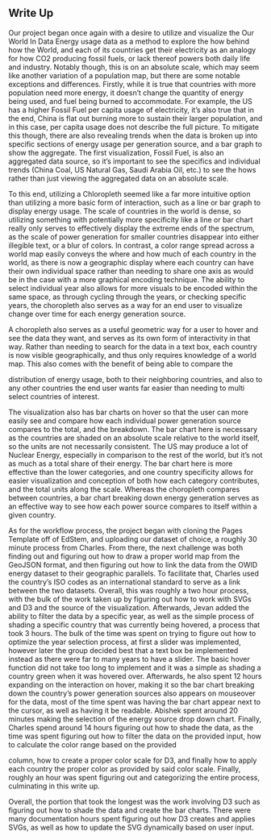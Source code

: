 ## Write Up
Our project began once again with a desire to utilize and visualize the Our World In Data
Energy usage data as a method to explore the how behind how the World, and each of its
countries get their electricity as an analogy for how CO2 producing fossil fuels, or lack thereof
powers both daily life and industry. Notably though, this is on an absolute scale, which may
seem like another variation of a population map, but there are some notable exceptions and
differences. Firstly, while it is true that countries with more population need more energy, it
doesn’t change the quantity of energy being used, and fuel being burned to accommodate. For
example, the US has a higher Fossil Fuel per capita usage of electricity, it’s also true that in the
end, China is flat out burning more to sustain their larger population, and in this case, per capita
usage does not describe the full picture. To mitigate this though, there are also revealing trends
when the data is broken up into specific sections of energy usage per generation source, and a
bar graph to show the aggregate. The first visualization, Fossil Fuel, is also an aggregated data
source, so it’s important to see the specifics and individual trends (China Coal, US Natural Gas,
Saudi Arabia Oil, etc.) to see the hows rather than just viewing the aggregated data on an
absolute scale.

To this end, utilizing a Chloropleth seemed like a far more intuitive option than utilizing
a more basic form of interaction, such as a line or bar graph to display energy usage. The scale of
countries in the world is dense, so utilizing something with potentially more specificity like a
line or bar chart really only serves to effectively display the extreme ends of the spectrum, as the
scale of power generation for smaller countries disappear into either illegible text, or a blur of
colors. In contrast, a color range spread across a world map easily conveys the where and how
much of each country in the world, as there is now a geographic display where each country can
have their own individual space rather than needing to share one axis as would be in the case
with a more graphical encoding technique. The ability to select individual year also allows for
more visuals to be encoded within the same space, as through cycling through the years, or
checking specific years, the choropleth also serves as a way for an end user to visualize change
over time for each energy generation source.

A choropleth also serves as a useful geometric way for a user to hover and see the data
they want, and serves as its own form of interactivity in that way. Rather than needing to search
for the data in a text box, each country is now visible geographically, and thus only requires
knowledge of a world map. This also comes with the benefit of being able to compare the

distribution of energy usage, both to their neighboring countries, and also to any other countries
the end user wants far easier than needing to multi select countries of interest.

The visualization also has bar charts on hover so that the user can more easily see and
compare how each individual power generation source compares to the total, and the
breakdown. The bar chart here is necessary as the countries are shaded on an absolute scale
relative to the world itself, so the units are not necessarily consistent. The US may produce a lot
of Nuclear Energy, especially in comparison to the rest of the world, but it’s not as much as a
total share of their energy. The bar chart here is more effective than the lower categories, and
one country specificity allows for easier visualization and conception of both how each category
contributes, and the total units along the scale. Whereas the choropleth compares between
countries, a bar chart breaking down energy generation serves as an effective way to see how
each power source compares to itself within a given country.

As for the workflow process, the project began with cloning the Pages Template off of
EdStem, and uploading our dataset of choice, a roughly 30 minute process from Charles. From
there, the next challenge was both finding out and figuring out how to draw a proper world map
from the GeoJSON format, and then figuring out how to link the data from the OWID energy
dataset to their geographic parallels. To facilitate that, Charles used the country’s ISO codes as
an international standard to serve as a link between the two datasets. Overall, this was roughly a
two hour process, with the bulk of the work taken up by figuring out how to work with SVGs and
D3 and the source of the visualization. Afterwards, Jevan added the ability to filter the data by a
specific year, as well as the simple process of shading a specific country that was currently being
hovered, a process that took 3 hours. The bulk of the time was spent on trying to figure out how
to optimize the year selection process, at first a slider was implemented, however later the group
decided best that a text box be implemented instead as there were far to many years to have a
slider. The basic hover function did not take too long to implement and it was a simple as
shading a country green when it was hovered over. Afterwards, he also spent 12 hours expanding
on the interaction on hover, making it so the bar chart breaking down the country’s power
generation sources also appears on mouseover for the data, most of the time spent was having
the bar chart appear next to the cursor, as well as having it be readable. Abishek spent around
20 minutes making the selection of the energy source drop down chart. Finally, Charles spend
around 14 hours figuring out how to shade the data, as the time was spent figuring out how to
filter the data on the provided input, how to calculate the color range based on the provided

column, how to create a proper color scale for D3, and finally how to apply each country the
proper color as provided by said color scale. Finally, roughly an hour was spent figuring out and
categorizing the entire process, culminating in this write up.

Overall, the portion that took the longest was the work involving D3 such as figuring out
how to shade the data and create the bar charts. There were many documentation hours spent
figuring out how D3 creates and applies SVGs, as well as how to update the SVG dynamically
based on user input.
